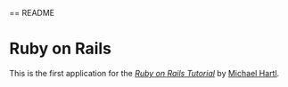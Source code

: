 == README

# Ruby on Rails

This is the first application for the
[*Ruby on Rails Tutorial*](http://railstutorial.jp/)
by [Michael Hartl](http://www.michaelhartl.com/).
